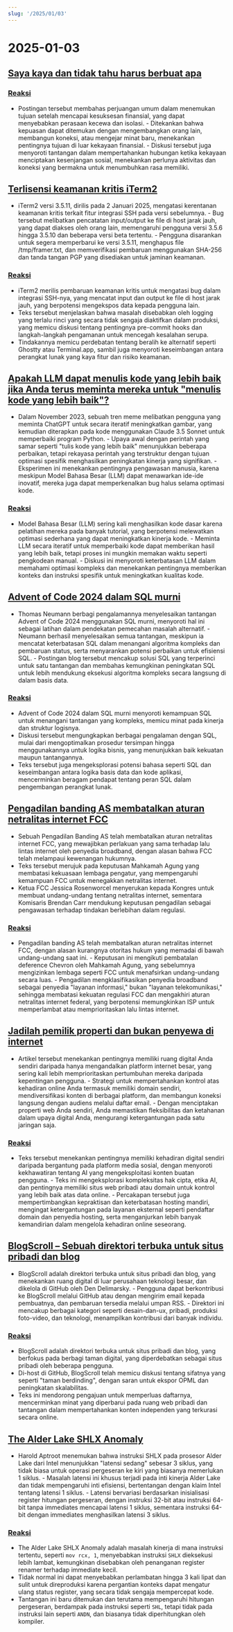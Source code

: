 ```yaml
---
slug: '/2025/01/03'
---
```


# 2025-01-03

## [Saya kaya dan tidak tahu harus berbuat apa](https://vinay.sh/i-am-rich-and-have-no-idea-what-to-do-with-my-life/)

### [Reaksi](https://news.ycombinator.com/item?id=42579873)

- Postingan tersebut membahas perjuangan umum dalam menemukan tujuan setelah mencapai kesuksesan finansial, yang dapat menyebabkan perasaan kecewa dan isolasi. - Ditekankan bahwa kepuasan dapat ditemukan dengan mengembangkan orang lain, membangun koneksi, atau mengejar minat baru, menekankan pentingnya tujuan di luar kekayaan finansial. - Diskusi tersebut juga menyoroti tantangan dalam mempertahankan hubungan ketika kekayaan menciptakan kesenjangan sosial, menekankan perlunya aktivitas dan koneksi yang bermakna untuk menumbuhkan rasa memiliki.

## [Terlisensi keamanan kritis iTerm2](https://iterm2.com/downloads/stable/iTerm2-3_5_11.changelog)

- iTerm2 versi 3.5.11, dirilis pada 2 Januari 2025, mengatasi kerentanan keamanan kritis terkait fitur integrasi SSH pada versi sebelumnya. - Bug tersebut melibatkan pencatatan input/output ke file di host jarak jauh, yang dapat diakses oleh orang lain, memengaruhi pengguna versi 3.5.6 hingga 3.5.10 dan beberapa versi beta tertentu. - Pengguna disarankan untuk segera memperbarui ke versi 3.5.11, menghapus file /tmp/framer.txt, dan memverifikasi pembaruan menggunakan SHA-256 dan tanda tangan PGP yang disediakan untuk jaminan keamanan.

### [Reaksi](https://news.ycombinator.com/item?id=42579472)

- iTerm2 merilis pembaruan keamanan kritis untuk mengatasi bug dalam integrasi SSH-nya, yang mencatat input dan output ke file di host jarak jauh, yang berpotensi mengekspos data kepada pengguna lain.
- Teks tersebut menjelaskan bahwa masalah disebabkan oleh logging yang terlalu rinci yang secara tidak sengaja diaktifkan dalam produksi, yang memicu diskusi tentang pentingnya pre-commit hooks dan langkah-langkah pengamanan untuk mencegah kesalahan serupa.
- Tindakannya memicu perdebatan tentang beralih ke alternatif seperti Ghostty atau Terminal.app, sambil juga menyoroti keseimbangan antara perangkat lunak yang kaya fitur dan risiko keamanan.

## [Apakah LLM dapat menulis kode yang lebih baik jika Anda terus meminta mereka untuk "menulis kode yang lebih baik"?](https://minimaxir.com/2025/01/write-better-code/)

- Dalam November 2023, sebuah tren meme melibatkan pengguna yang meminta ChatGPT untuk secara iteratif meningkatkan gambar, yang kemudian diterapkan pada kode menggunakan Claude 3.5 Sonnet untuk memperbaiki program Python. - Upaya awal dengan perintah yang samar seperti "tulis kode yang lebih baik" menunjukkan beberapa perbaikan, tetapi rekayasa perintah yang terstruktur dengan tujuan optimasi spesifik menghasilkan peningkatan kinerja yang signifikan. - Eksperimen ini menekankan pentingnya pengawasan manusia, karena meskipun Model Bahasa Besar (LLM) dapat menawarkan ide-ide inovatif, mereka juga dapat memperkenalkan bug halus selama optimasi kode.

### [Reaksi](https://news.ycombinator.com/item?id=42584400)

- Model Bahasa Besar (LLM) sering kali menghasilkan kode dasar karena pelatihan mereka pada banyak tutorial, yang berpotensi melewatkan optimasi sederhana yang dapat meningkatkan kinerja kode. - Meminta LLM secara iteratif untuk memperbaiki kode dapat memberikan hasil yang lebih baik, tetapi proses ini mungkin memakan waktu seperti pengkodean manual. - Diskusi ini menyoroti keterbatasan LLM dalam memahami optimasi kompleks dan menekankan pentingnya memberikan konteks dan instruksi spesifik untuk meningkatkan kualitas kode.

## [Advent of Code 2024 dalam SQL murni](http://databasearchitects.blogspot.com/2024/12/advent-of-code-2024-in-pure-sql.html)

- Thomas Neumann berbagi pengalamannya menyelesaikan tantangan Advent of Code 2024 menggunakan SQL murni, menyoroti hal ini sebagai latihan dalam pendekatan pemecahan masalah alternatif. - Neumann berhasil menyelesaikan semua tantangan, meskipun ia mencatat keterbatasan SQL dalam menangani algoritma kompleks dan pembaruan status, serta menyarankan potensi perbaikan untuk efisiensi SQL. - Postingan blog tersebut mencakup solusi SQL yang terperinci untuk satu tantangan dan membahas kemungkinan peningkatan SQL untuk lebih mendukung eksekusi algoritma kompleks secara langsung di dalam basis data.

### [Reaksi](https://news.ycombinator.com/item?id=42577736)

- Advent of Code 2024 dalam SQL murni menyoroti kemampuan SQL untuk menangani tantangan yang kompleks, memicu minat pada kinerja dan struktur logisnya.
- Diskusi tersebut mengungkapkan berbagai pengalaman dengan SQL, mulai dari mengoptimalkan prosedur tersimpan hingga menggunakannya untuk logika bisnis, yang menunjukkan baik kekuatan maupun tantangannya.
- Teks tersebut juga mengeksplorasi potensi bahasa seperti SQL dan keseimbangan antara logika basis data dan kode aplikasi, mencerminkan beragam pendapat tentang peran SQL dalam pengembangan perangkat lunak.

## [Pengadilan banding AS membatalkan aturan netralitas internet FCC](https://www.tvtechnology.com/news/sixth-circuit-of-appeals-strikes-down-fccs-net-neutrality-rules)

- Sebuah Pengadilan Banding AS telah membatalkan aturan netralitas internet FCC, yang mewajibkan perlakuan yang sama terhadap lalu lintas internet oleh penyedia broadband, dengan alasan bahwa FCC telah melampaui kewenangan hukumnya.
- Teks tersebut merujuk pada keputusan Mahkamah Agung yang membatasi kekuasaan lembaga pengatur, yang mempengaruhi kemampuan FCC untuk menegakkan netralitas internet.
- Ketua FCC Jessica Rosenworcel menyerukan kepada Kongres untuk membuat undang-undang tentang netralitas internet, sementara Komisaris Brendan Carr mendukung keputusan pengadilan sebagai pengawasan terhadap tindakan berlebihan dalam regulasi.

### [Reaksi](https://news.ycombinator.com/item?id=42578237)

- Pengadilan banding AS telah membatalkan aturan netralitas internet FCC, dengan alasan kurangnya otoritas hukum yang memadai di bawah undang-undang saat ini. - Keputusan ini mengikuti pembatalan deference Chevron oleh Mahkamah Agung, yang sebelumnya mengizinkan lembaga seperti FCC untuk menafsirkan undang-undang secara luas. - Pengadilan mengklasifikasikan penyedia broadband sebagai penyedia "layanan informasi," bukan "layanan telekomunikasi," sehingga membatasi kekuatan regulasi FCC dan mengakhiri aturan netralitas internet federal, yang berpotensi memungkinkan ISP untuk memperlambat atau memprioritaskan lalu lintas internet.

## [Jadilah pemilik properti dan bukan penyewa di internet](https://den.dev/blog/be-a-property-owner-not-a-renter-on-the-internet/)

- Artikel tersebut menekankan pentingnya memiliki ruang digital Anda sendiri daripada hanya mengandalkan platform internet besar, yang sering kali lebih memprioritaskan pertumbuhan mereka daripada kepentingan pengguna. - Strategi untuk mempertahankan kontrol atas kehadiran online Anda termasuk memiliki domain sendiri, mendiversifikasi konten di berbagai platform, dan membangun koneksi langsung dengan audiens melalui daftar email. - Dengan menciptakan properti web Anda sendiri, Anda memastikan fleksibilitas dan ketahanan dalam upaya digital Anda, mengurangi ketergantungan pada satu jaringan saja.

### [Reaksi](https://news.ycombinator.com/item?id=42581119)

- Teks tersebut menekankan pentingnya memiliki kehadiran digital sendiri daripada bergantung pada platform media sosial, dengan menyoroti kekhawatiran tentang AI yang mengeksploitasi konten buatan pengguna. - Teks ini mengeksplorasi kompleksitas hak cipta, etika AI, dan pentingnya memiliki situs web pribadi atau domain untuk kontrol yang lebih baik atas data online. - Percakapan tersebut juga mempertimbangkan kepraktisan dan keterbatasan hosting mandiri, mengingat ketergantungan pada layanan eksternal seperti pendaftar domain dan penyedia hosting, serta menganjurkan lebih banyak kemandirian dalam mengelola kehadiran online seseorang.

## [BlogScroll – Sebuah direktori terbuka untuk situs pribadi dan blog](https://blogscroll.com/)

- BlogScroll adalah direktori terbuka untuk situs pribadi dan blog, yang menekankan ruang digital di luar perusahaan teknologi besar, dan dikelola di GitHub oleh Den Delimarsky. - Pengguna dapat berkontribusi ke BlogScroll melalui GitHub atau dengan mengirim email kepada pembuatnya, dan pembaruan tersedia melalui umpan RSS. - Direktori ini mencakup berbagai kategori seperti desain-dan-ux, pribadi, produksi foto-video, dan teknologi, menampilkan kontribusi dari banyak individu.

### [Reaksi](https://news.ycombinator.com/item?id=42583086)

- BlogScroll adalah direktori terbuka untuk situs pribadi dan blog, yang berfokus pada berbagi taman digital, yang diperdebatkan sebagai situs pribadi oleh beberapa pengguna.
- Di-host di GitHub, BlogScroll telah memicu diskusi tentang sifatnya yang seperti "taman berdinding", dengan saran untuk ekspor OPML dan peningkatan skalabilitas.
- Teks ini mendorong pengajuan untuk memperluas daftarnya, mencerminkan minat yang diperbarui pada ruang web pribadi dan tantangan dalam mempertahankan konten independen yang terkurasi secara online.

## [The Alder Lake SHLX Anomaly](https://tavianator.com/2025/shlx.html)

- Harold Aptroot menemukan bahwa instruksi SHLX pada prosesor Alder Lake dari Intel menunjukkan "latensi sedang" sebesar 3 siklus, yang tidak biasa untuk operasi pergeseran ke kiri yang biasanya memerlukan 1 siklus. - Masalah latensi ini khusus terjadi pada inti kinerja Alder Lake dan tidak mempengaruhi inti efisiensi, bertentangan dengan klaim Intel tentang latensi 1 siklus. - Latensi bervariasi berdasarkan inisialisasi register hitungan pergeseran, dengan instruksi 32-bit atau instruksi 64-bit tanpa immediates mencapai latensi 1 siklus, sementara instruksi 64-bit dengan immediates menghasilkan latensi 3 siklus.

### [Reaksi](https://news.ycombinator.com/item?id=42579969)

- The Alder Lake SHLX Anomaly adalah masalah kinerja di mana instruksi tertentu, seperti `mov rcx, 1`, menyebabkan instruksi `SHLX` dieksekusi lebih lambat, kemungkinan disebabkan oleh penanganan register renamer terhadap immediate kecil.
- Tidak normal ini dapat menyebabkan perlambatan hingga 3 kali lipat dan sulit untuk direproduksi karena pergantian konteks dapat mengatur ulang status register, yang secara tidak sengaja mempercepat kode.
- Tantangan ini baru ditemukan dan terutama mempengaruhi hitungan pergeseran, berdampak pada instruksi seperti `SHL`, tetapi tidak pada instruksi lain seperti `ANDN`, dan biasanya tidak diperhitungkan oleh kompiler.

<head>
  <meta property="og:title" content="Saya kaya dan tidak tahu harus berbuat apa" />
  <meta property="og:type" content="website" />
  <meta property="og:image" content="https://og.cho.sh/api/og/?title=Saya%20kaya%20dan%20tidak%20tahu%20harus%20berbuat%20apa&subheading=Jumat%2C%203%20Januari%202025%3A%20Ringkasan%20Berita%20Peretas" />
</head>
